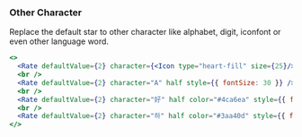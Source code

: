 <demo>

### Other Character

Replace the default star to other character like alphabet, digit, iconfont or even other language word.

```jsx live
<>
  <Rate defaultValue={2} character={<Icon type="heart-fill" size={25}/>} half color="#f30"/>
  <br />
  <Rate defaultValue={2} character="A" half style={{ fontSize: 30 }} />
  <br />
  <Rate defaultValue={2} character="好" half color="#4ca6ea" style={{ fontSize: 25 }}/>
  <br />
  <Rate defaultValue={2} character="하" half color="#3aa40d" style={{ fontSize: 25 }}/>
</>
```

</demo>
